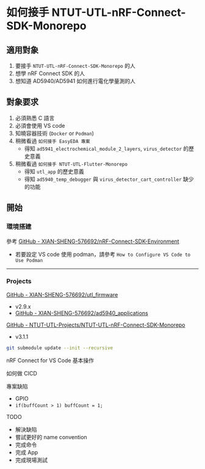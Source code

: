 # 如何接手 NTUT-UTL-nRF-Connect-SDK-Monorepo

## 適用對象

1. 要接手 `NTUT-UTL-nRF-Connect-SDK-Monorepo` 的人
2. 想學 nRF Connect SDK 的人
3. 想知道 AD5940/AD5941 如何進行電化學量測的人

## 對象要求

1. 必須熟悉 C 語言
2. 必須會使用 VS code
3. 知曉容器技術 (`Docker` or `Podman`)
4. 稍微看過 `如何接手 EasyEDA 專案`
    - 得知 `ad5941_electrochemical_module_2_layers`, `virus_detector` 的歷史意義
5. 稍微看過 `如何接手 NTUT-UTL-Flutter-Monorepo`
    - 得知 `utl_app` 的歷史意義
    - 得知 `ad5940_temp_debugger` 與 `virus_detector_cart_controller` 缺少的功能

## 開始

### 環境搭建

參考 [GitHub - XIAN-SHENG-576692/nRF-Connect-SDK-Environment](https://github.com/XIAN-SHENG-576692/nRF-Connect-SDK-Environment)
- 若要設定 VS code 使用 podman，請參考 `How to Configure VS Code to Use Podman`

---

### Projects

[GitHub - XIAN-SHENG-576692/utl\_firmware](https://github.com/XIAN-SHENG-576692/utl_firmware)
- v2.9.x
- [GitHub - XIAN-SHENG-576692/ad5940\_applications](https://github.com/XIAN-SHENG-576692/ad5940_applications)

[GitHub - NTUT-UTL-Projects/NTUT-UTL-nRF-Connect-SDK-Monorepo](https://github.com/NTUT-UTL-Projects/NTUT-UTL-nRF-Connect-SDK-Monorepo)
- v3.1.1

```bash
git submodule update --init --recursive
```

nRF Connect for VS Code 基本操作

如何做 CICD

專案缺陷
- GPIO
- `if(buffCount > 1) buffCount = 1;`

TODO
- 解決缺陷
- 嘗試更好的 name convention
- 完成命令
- 完成 App
- 完成現場測試
